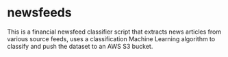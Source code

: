 # newsfeeds
This is a financial newsfeed classifier script that extracts news articles from various source feeds, uses a classification Machine Learning algorithm to classify and push the dataset to an AWS S3 bucket.

